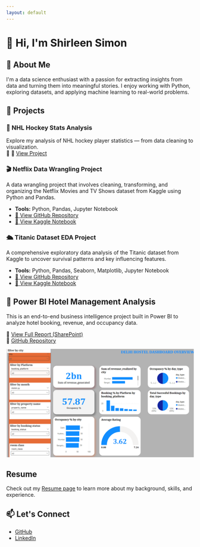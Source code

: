 ```yaml
---
layout: default
---
```


# 👋 Hi, I'm Shirleen Simon

## 🧠 About Me
I'm a data science enthusiast with a passion for extracting insights from data and turning them into meaningful stories. I enjoy working with Python, exploring datasets, and applying machine learning to real-world problems.

## 📂 Projects

### 🏒 NHL Hockey Stats Analysis
Explore my analysis of NHL hockey player statistics — from data cleaning to visualization.  
🔗 🔗 [View Project](./hockey_project/)

<!-- 🎬 Netflix Data Wrangling Project -->
<div class="project-card">
  <h3>🎬 Netflix Data Wrangling Project</h3>
  <p>
    A data wrangling project that involves cleaning, transforming, and organizing the Netflix Movies and TV Shows dataset from Kaggle using Python and Pandas.
  </p>
  <ul>
    <li><strong>Tools:</strong> Python, Pandas, Jupyter Notebook</li>
    <li><a href="https://github.com/shirleensimon/Data-wrangling-netflix-ssimon" target="_blank">📁 View GitHub Repository</a></li>
    <li><a href="https://www.kaggle.com/code/shirleensimon/netflix-shirleen" target="_blank">🔗 View Kaggle Notebook</a></li>
  </ul>
</div>

<!-- 🛳️ Titanic Dataset EDA Project -->
<div class="project-card">
  <h3>🛳️ Titanic Dataset EDA Project</h3>
  <p>
    A comprehensive exploratory data analysis of the Titanic dataset from Kaggle to uncover survival patterns and key influencing features.
  </p>
  <ul>
    <li><strong>Tools:</strong> Python, Pandas, Seaborn, Matplotlib, Jupyter Notebook</li>
    <li><a href="https://github.com/shirleensimon/Titanic-EDA-Shirleen" target="_blank">📁 View GitHub Repository</a></li>
    <li><a href="https://www.kaggle.com/code/shirleensimon/titanic-dataset-eda-project-shirleen" target="_blank">🔗 View Kaggle Notebook</a></li>
  </ul>
</div>

## 🏨 Power BI Hotel Management Analysis

This is an end-to-end business intelligence project built in Power BI to analyze hotel booking, revenue, and occupancy data.

🔗 [View Full Report (SharePoint)](https://gtbank-my.sharepoint.com/:u:/p/shirleen_simon/ERhi5ZQUAR1JlcLiMhlu2bkBqXm8aRxVKpRVU959sUYw2w?e=TYEZRc)  
📁 [GitHub Repository](https://github.com/shirleensimon/powerbi-hotel-analysis)

![Dashboard Screenshot](https://raw.githubusercontent.com/shirleensimon/powerbi-hotel-analysis/main/images/dashboard.png)



## Resume

Check out my [Resume page](./resume.html) to learn more about my background, skills, and experience.





## 📫 Let's Connect
- [GitHub](https://github.com/shirleensimon)
- [LinkedIn](https://www.linkedin.com/in/shirleen-nanetia-simon-ab6808114)
